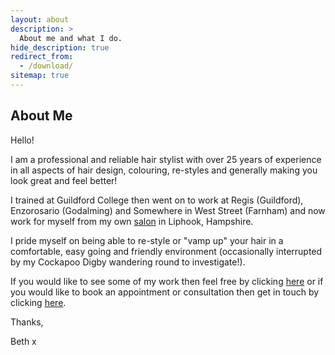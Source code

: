 ```yaml
---
layout: about
description: >
  About me and what I do.
hide_description: true
redirect_from:
  - /download/
sitemap: true
---
```

<!--author-->

## About Me

Hello!

I am a professional and reliable hair stylist with over 25 years of experience in all aspects of hair design, colouring, re-styles and generally making you look great and feel better! 

I trained at Guildford College then went on to work at Regis (Guildford), Enzorosario (Godalming) and Somewhere in West Street (Farnham) and now work for myself from my own [salon](/salon) in Liphook, Hampshire.

I pride myself on being able to re-style or "vamp up" your hair in a comfortable, easy going and friendly environment (occasionally interrupted by my Cockapoo Digby wandering round to investigate!).

If you would like to see some of my work then feel free by clicking [here](/gallery) or if you would like to book an appointment or consultation then get in touch by clicking [here](/contact).

Thanks,

Beth x